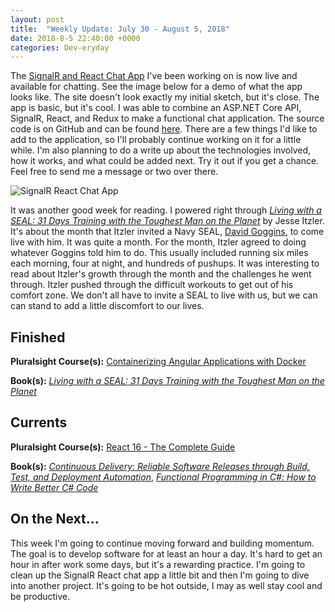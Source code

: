 ```yaml
---
layout: post
title:  "Weekly Update: July 30 - August 5, 2018"
date: 2018-8-5 22:40:00 +0000
categories: Dev-eryday
---
```


The  [SignalR and React Chat App][src] I've been working on is now live and available for chatting. See the image below for a demo of what the app looks like. The site doesn't look exactly my initial sketch, but it's close. The app is basic, but it's cool. I was able to combine an ASP.NET Core API, SignalR, React, and Redux to make a functional chat application. The source code is on GitHub and can be found [here][ncp]. There are a few things I'd like to add to the application, so I'll probably continue working on it for a little while. I'm also planning to do a write up about the technologies involved, how it works, and what could be added next. Try it out if you get a chance. Feel free to send me a message or two over there.

![SignalR React Chat App](https://farm1.staticflickr.com/859/42971150405_27aa94fc14.jpg)

It was another good week for reading. I powered right through *[Living with a SEAL: 31 Days Training with the Toughest Man on the Planet][seal]* by Jesse Itzler. It's about the month that Itzler invited a Navy SEAL, [David Goggins][dg], to come live with him. It was quite a month. For the month, Itzler agreed to doing whatever Goggins told him to do. This usually included running six miles each morning, four at night, and hundreds of pushups. It was interesting to read about Itzler's growth through the month and the challenges he went through. Itzler pushed through the difficult workouts to get out of his comfort zone. We don't all have to invite a SEAL to live with us, but we can can stand to add a little discomfort to our lives. 

## Finished

**Pluralsight Course(s):** [Containerizing Angular Applications with Docker][dock]

**Book(s):** *[Living with a SEAL: 31 Days Training with the Toughest Man on the Planet][seal]*

## Currents

**Pluralsight Course(s):** [React 16 - The Complete Guide][re]

**Book(s):** _[Continuous Delivery: Reliable Software Releases through Build, Test, and Deployment Automation][cd]_, *[Functional Programming in C#: How to Write Better C# Code][fun]*

## On the Next...

This week I'm going to continue moving forward and building momentum. The goal is to develop software for at least an hour a day. It's hard to get an hour in after work some days, but it's a rewarding practice. I'm going to clean up the SignalR React chat app a little bit and then I'm going to dive into another project. It's going to be hot outside, I may as well stay cool and be productive.

[re]: https://www.udemy.com/react-the-complete-guide-incl-redux/
[cd]: https://www.amazon.com/Continuous-Delivery-Deployment-Automation-Addison-Wesley/dp/0321601912
[snr]: https://www.asp.net/signalr
[src]: https://docs.microsoft.com/en-us/aspnet/core/signalr/introduction?view=aspnetcore-2.1
[xu]: https://xunit.github.io/
[mst]: https://docs.microsoft.com/en-us/dotnet/core/testing/unit-testing-with-mstest
[ncp]: https://github.com/jpniederer/NETCorePlayground/tree/master/ChatApp
[xuc]: https://app.pluralsight.com/library/courses/dotnet-core-testing-code-xunit-dotnet-getting-started/table-of-contents
[ctm]: https://app.pluralsight.com/library/courses/aspdotnet-core-mvc-testing-fundamentals/table-of-contents
[wws]: https://www.amazon.com/Why-We-Sleep-Unlocking-Dreams-ebook/dp/B06ZZ1YGJ5/
[sel]: https://www.seleniumhq.org/
[stop]: https://www.amazon.com/When-Stop-Talking-Youll-Know-ebook/dp/B00351DSRI/
[wap]: https://app.pluralsight.com/library/courses/web-assembly-big-picture/table-of-contents
[wa]: https://webassembly.org/
[blz]: https://github.com/aspnet/Blazor
[oat]: https://app.pluralsight.com/library/courses/securing-aspdotnet-core2-oauth2-openid-connect/table-of-contents
[hap]: https://www.amazon.com/Delivering-Happiness-Profits-Passion-Purpose-ebook/dp/B003JTHXN6/
[uga]: https://app.pluralsight.com/library/courses/genetic-algorithms-genetic-programming/table-of-contents
[fun]: https://www.amazon.com/Functional-Programming-write-better-code/dp/1617293954/
[dn]: https://www.amazon.com/Draft-No-4-Writing-Process-ebook/dp/B06X18NHC1/
[jmp]: https://en.wikipedia.org/wiki/John_McPhee
[src]: https://chatappwithsignalr.azurewebsites.net/index.html
[seal]: https://www.amazon.com/Living-SEAL-Training-Toughest-Planet-ebook/dp/B00U6DNZB2/
[dock]: https://app.pluralsight.com/library/courses/containerizing-angular-apps-docker/table-of-contents
[dg]: https://en.wikipedia.org/wiki/David_Goggins